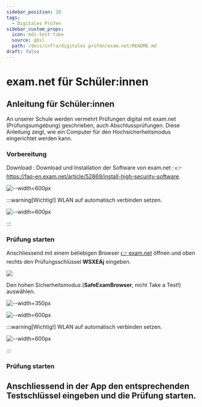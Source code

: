 ```yaml
---
sidebar_position: 20
tags: 
  - Digitales Prüfen
sidebar_custom_props:
  icon: mdi-test-tube
  source: gbsl
  path: /docs/infra/digitales prüfen/exam.net/README.md
draft: false
---
```


# exam.net für Schüler:innen

## Anleitung für Schüler:innen

An unserer Schule werden vermehrt Prüfungen digital mit exam.net (Prüfungsumgebung) geschrieben, auch Abschlussprüfungen. Diese Anleitung zeigt, wie ein Computer für den Hochsicherheitsmodus eingerichtet werden kann.


### Vorbereitung

Download
: Download und Installation der Software von exam.net
: 👉 https://faq-en.exam.net/article/52869/install-high-security-software. 

<Tabs groupId="os">
  <TabItem value="win" label="Windows">

![--width=600px](images/examnet-win-install.png)

:::warning[Wichtig!]
WLAN auf automatisch verbinden setzen.

![--width=600px](images/examnet-wlan-setzen.png)

:::

### Prüfung starten

Anschliessend mit einem beliebigen Browser [👉 exam.net](https://exam.net) öffnen und oben rechts den Prüfungsschlüssel __WSXEAj__ eingeben. 

<BrowserWindow url="https://exam.net">

![](images/examnet-schluessel.png)
</BrowserWindow>


Den hohen Sicherheitsmodus (**SafeExamBrowser**, nicht Take a Test!) auswählen.

<BrowserWindow url="https://exam.net">

![--width=350px](images/examnet-highsecuritymode.png)
</BrowserWindow>

  </TabItem>
  <TabItem value="osx" label="Mac, iPad">

![--width=600px](images/examnet-apple-install.png)

  </TabItem>
</Tabs>

:::warning[Wichtig!]
WLAN auf automatisch verbinden setzen.

![--width=600px](images/wlanexamnetapple.png)

:::

### Prüfung starten

Anschliessend in der App den entsprechenden Testschlüssel eingeben und die Prüfung starten. 
---
